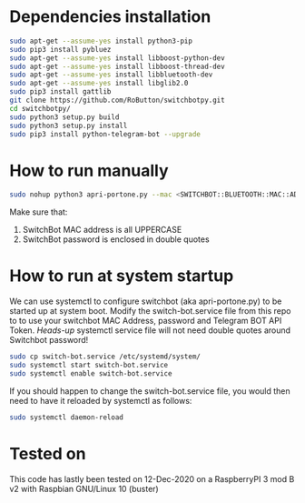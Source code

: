 # Dependencies installation

```bash
sudo apt-get --assume-yes install python3-pip
sudo pip3 install pybluez
sudo apt-get --assume-yes install libboost-python-dev
sudo apt-get --assume-yes install libboost-thread-dev
sudo apt-get --assume-yes install libbluetooth-dev
sudo apt-get --assume-yes install libglib2.0
sudo pip3 install gattlib
git clone https://github.com/RoButton/switchbotpy.git
cd switchbotpy/
sudo python3 setup.py build
sudo python3 setup.py install
sudo pip3 install python-telegram-bot --upgrade
``` 

# How to run manually

```bash
sudo nohup python3 apri-portone.py --mac <SWITCHBOT::BLUETOOTH::MAC::ADDRESS> --password "<switchbot-password>" --token <telegram-token> > nohup.log &
```

Make sure that:

1. SwitchBot MAC address is all UPPERCASE
1. SwitchBot password is enclosed in double quotes

# How to run at system startup

We can use systemctl to configure switchbot (aka apri-portone.py) to be started up at system boot. Modify the switch-bot.service file from this repo to 
to use your switchbot MAC Address, password and Telegram BOT API Token. *Heads-up* systemctl service file will not need double quotes around Switchbot password!

```bash
sudo cp switch-bot.service /etc/systemd/system/
sudo systemctl start switch-bot.service
sudo systemctl enable switch-bot.service
``` 

If you should happen to change the switch-bot.service file, you would then need to have it reloaded by systemctl as follows:
```bash
sudo systemctl daemon-reload
``` 

# Tested on

This code has lastly been tested on 12-Dec-2020 on a RaspberryPI 3 mod B v2 with Raspbian GNU/Linux 10 (buster)
